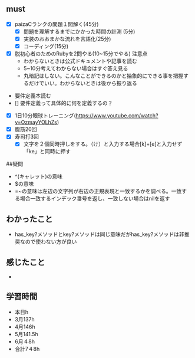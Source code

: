 

## must
- [x] paizaCランクの問題１問解く(45分)
  - [x] 問題を理解するまでにかかった時間の計測 (5分)
  - [x] 実装のおおまかな流れを言語化(25分)
  - [x] コーディング(15分)
- [x] 脱初心者のためのRubyを2問やる(10~15分でやる)
  注意点
   -  わからないときは公式ドキュメントや記事を読む
   -  5~10分考えてわからない場合はすぐ答え見る
   -  丸暗記はしない。こんなことができるのかと抽象的にできる事を把握するだけでいい。わからないときは後から振り返る
- 要件定義本読む
- [] 要件定義って具体的に何を定義するの？
  
 
- [x] 1日10分眼球トレーニング(https://www.youtube.com/watch?v=OzmayYOLhZs)
- [x] 腹筋20回
- [x] 寿司打3回
  - [x] 文字を２個同時押しをする。（け）と入力する場合[k]+[e]と入力せず「ke」と同時に押す

##疑問
- ^(キャレット)の意味
- $の意味
- =~の意味は左辺の文字列が右辺の正規表現と一致するかを調べる。一致する場合一致するインデック番号を返し、一致しない場合はnilを返す


## わかったこと
- has_key?メソッドとkey?メソッドは同じ意味だがhas_key?メソッドは非推奨なので使わない方が良い

## 感じたこと
- 


## 学習時間
  - 本日h
  - 3月137h
  - 4月146h
  - 5月141.5h
  - 6月４8h　
  - 合計7４8h
    

